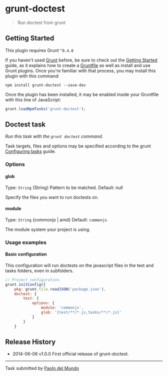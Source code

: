 # grunt-doctest

> Run doctest from grunt



## Getting Started
This plugin requires Grunt `^0.4.0`

If you haven't used [Grunt](http://gruntjs.com/) before, be sure to check out the [Getting Started](http://gruntjs.com/getting-started) guide, as it explains how to create a [Gruntfile](http://gruntjs.com/sample-gruntfile) as well as install and use Grunt plugins. Once you're familiar with that process, you may install this plugin with this command:

```shell
npm install grunt-doctest --save-dev
```

Once the plugin has been installed, it may be enabled inside your Gruntfile with this line of JavaScript:

```js
grunt.loadNpmTasks('grunt-doctest');
```




## Doctest task
_Run this task with the `grunt doctest` command._

Task targets, files and options may be specified according to the grunt [Configuring tasks](http://gruntjs.com/configuring-tasks) guide.

### Options


#### glob

Type: `String` {String} Pattern to be matched.
Default: null

Specify the files you want to run doctests on.


#### module

Type: `String` {commonjs | amd}
Default: `commonjs`

The module system your project is using.

### Usage examples

#### Basic configuration

This configuration will run doctests on the javascript files in the test and tasks folders, even in subfolders.

```js
// Project configuration.
grunt.initConfig({
    pkg: grunt.file.readJSON('package.json'),
    doctest: {
        test: {
            options: {
                module: 'commonjs',
                glob: '{test/**/*.js,tasks/**/*.js}'
            }
        }
    }
```


## Release History

 * 2014-06-06   v1.0.0   First official release of grunt-doctest.

---

Task submitted by [Paolo del Mundo](http://paolodm.com/)

